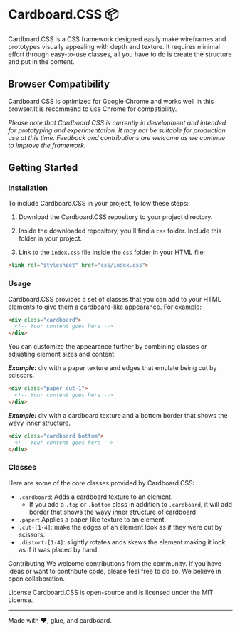 # Cardboard.CSS 📦

Cardboard.CSS is a CSS framework designed easily make wireframes and prototypes visually appealing with depth and texture. It requires minimal effort through easy-to-use classes, all you have to do is create the structure and put in the content.

## Browser Compatibility

Cardboard CSS is optimized for Google Chrome and works well in this browser.It is recommend to use Chrome for compatibility.

*Please note that Cardboard CSS is currently in development and intended for prototyping and experimentation. It may not be suitable for production use at this time. Feedback and contributions are welcome as we continue to improve the framework.*

## Getting Started

### Installation

To include Cardboard.CSS in your project, follow these steps:

1. Download the Cardboard.CSS repository to your project directory.

2. Inside the downloaded repository, you'll find a `css` folder. Include this folder in your project.

3. Link to the `index.css` file inside the `css` folder in your HTML file:

```html
<link rel="stylesheet" href="css/index.css">
```

### Usage
Cardboard.CSS provides a set of classes that you can add to your HTML elements to give them a cardboard-like appearance. For example:
```html
<div class="cardboard">
  <!-- Your content goes here -->
</div>
```
You can customize the appearance further by combining classes or adjusting element sizes and content.

<b><i>Example:</i></b> div with a paper texture and edges that emulate being cut by scissors.
```html
<div class="paper cut-1">
  <!-- Your content goes here -->
</div>
```

<b><i>Example:</i></b> div with a cardboard texture and a bottom border that shows the wavy inner structure.
```html
<div class="cardboard bottom">
  <!-- Your content goes here -->
</div>
```



### Classes
Here are some of the core classes provided by Cardboard.CSS:

- `.cardboard`: Adds a cardboard texture to an element.
  - If you add a `.top` or `.bottom` class in addition to `.cardboard`, it will add border that shows the wavy inner structure of cardboard.
- `.paper`: Applies a paper-like texture to an element.
- `.cut-[1-4]`: make the edges of an element look as if they were cut by scissors.
- `.distort-[1-4]`: slightly rotates ands skews the element making it look as if it was placed by hand.

Contributing
We welcome contributions from the community. If you have ideas or want to contribute code, please feel free to do so. We believe in open collaboration.

License
Cardboard.CSS is open-source and is licensed under the MIT License.

---
Made with ❤️, glue, and cardboard.
